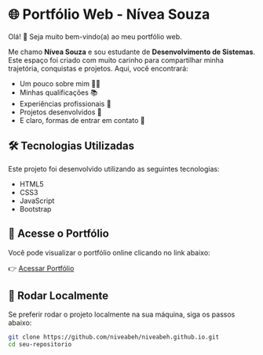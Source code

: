 # 🌐 Portfólio Web - Nívea Souza

Olá! 👋 Seja muito bem-vindo(a) ao meu portfólio web.

Me chamo **Nívea Souza** e sou estudante de **Desenvolvimento de Sistemas**. Este espaço foi criado com muito carinho para compartilhar minha trajetória, conquistas e projetos. Aqui, você encontrará:

- Um pouco sobre mim 👩‍💻  
- Minhas qualificações 📚  
- Experiências profissionais 💼  
- Projetos desenvolvidos 🚀  
- E claro, formas de entrar em contato 📩  

## 🛠️ Tecnologias Utilizadas

Este projeto foi desenvolvido utilizando as seguintes tecnologias:

- HTML5
- CSS3
- JavaScript
- Bootstrap

## 🔗 Acesse o Portfólio

Você pode visualizar o portfólio online clicando no link abaixo:

👉 [Acessar Portfólio](https://niveabeh.github.io)

## 🚀 Rodar Localmente

Se preferir rodar o projeto localmente na sua máquina, siga os passos abaixo:

```bash
git clone https://github.com/niveabeh/niveabeh.github.io.git
cd seu-repositorio
